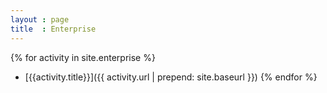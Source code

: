 ```yaml
---
layout : page
title  : Enterprise
---
```


{% for activity in site.enterprise %}
- [{{activity.title}}]({{ activity.url | prepend: site.baseurl }})
{% endfor %}
